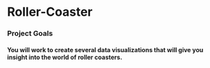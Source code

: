 # Roller-Coaster

### Project Goals
#### You will work to create several data visualizations that will give you insight into the world of roller coasters.
